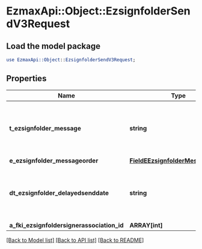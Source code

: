 # EzmaxApi::Object::EzsignfolderSendV3Request

## Load the model package
```perl
use EzmaxApi::Object::EzsignfolderSendV3Request;
```

## Properties
Name | Type | Description | Notes
------------ | ------------- | ------------- | -------------
**t_ezsignfolder_message** | **string** | A custom text message that will be added to the email sent. | [optional] 
**e_ezsignfolder_messageorder** | [**FieldEEzsignfolderMessageorder**](FieldEEzsignfolderMessageorder.md) |  | [optional] 
**dt_ezsignfolder_delayedsenddate** | **string** | The date and time at which the Ezsignfolder will be sent in the future. | [optional] 
**a_fki_ezsignfoldersignerassociation_id** | **ARRAY[int]** |  | 

[[Back to Model list]](../README.md#documentation-for-models) [[Back to API list]](../README.md#documentation-for-api-endpoints) [[Back to README]](../README.md)


